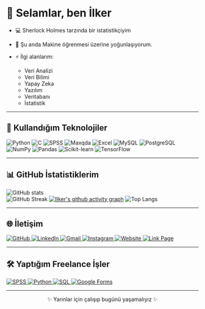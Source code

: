 # 👋 Selamlar, ben İlker

* 💻 Sherlock Holmes tarzında bir istatistikçiyim
* 🌱 Şu anda Makine öğrenmesi üzerine yoğunlaşıyorum.  
* ⚡ İlgi alanlarım:  

  - Veri Analizi  
  - Veri Bilimi  
  - Yapay Zeka  
  - Yazılım  
  - Veritabanı  
  - İstatistik

---

## 🚀 Kullandığım Teknolojiler

![Python](https://img.shields.io/badge/Python-3776AB?style=flat&logo=python&logoColor=white&labelColor=3776AB)
![C](https://img.shields.io/badge/C-00599C?style=flat&logo=c&logoColor=white&labelColor=00599C)
![SPSS](https://img.shields.io/badge/SPSS-FF0000?style=flat&logo=ibm&logoColor=white&labelColor=FF0000)
![Maxqda](https://img.shields.io/badge/MAXQDA-0096D6?style=flat&logo=icon&logoColor=white&labelColor=0096D6)
![Excel](https://img.shields.io/badge/Excel-217346?style=flat&logo=microsoft-excel&logoColor=white&labelColor=217346)
![MySQL](https://img.shields.io/badge/MySQL-4479A1?style=flat&logo=mysql&logoColor=white&labelColor=4479A1)
![PostgreSQL](https://img.shields.io/badge/PostgreSQL-336791?style=flat&logo=postgresql&logoColor=white&labelColor=336791)
![NumPy](https://img.shields.io/badge/NumPy-013243?style=flat&logo=numpy&logoColor=white&labelColor=013243)
![Pandas](https://img.shields.io/badge/Pandas-150458?style=flat&logo=pandas&logoColor=white&labelColor=150458)
![Scikit-learn](https://img.shields.io/badge/Scikit--Learn-F7931E?style=flat&logo=scikit-learn&logoColor=white&labelColor=F7931E)
![TensorFlow](https://img.shields.io/badge/TensorFlow-FF6F00?style=flat&logo=tensorflow&logoColor=white&labelColor=FF6F00)

---

## 📊 GitHub İstatistiklerim

![GitHub stats](https://github-readme-stats.vercel.app/api?username=ilker-web&show_icons=true&theme=tokyonight)  
![GitHub Streak](https://github-readme-streak-stats.herokuapp.com?user=ilker-web&theme=tokyonight&hide_border=false)
[![Ilker's github activity graph](https://github-readme-activity-graph.vercel.app/graph?username=ilker-web&theme=tokyo-night)](https://github.com/ashutosh00710/github-readme-activity-graph)
![Top Langs](https://github-readme-stats.vercel.app/api/top-langs/?username=ilker-web&layout=compact&theme=tokyonight)

---
## 🌐 İletişim

<p align="left">
  <!-- GitHub -->
  <a href="https://github.com/ilker-web" target="_blank">
    <img src="https://img.shields.io/badge/GitHub-181717?style=flat&logo=github&logoColor=white&labelColor=181717" alt="GitHub"/>
  </a>
  <!-- LinkedIn -->
  <a href="https://www.linkedin.com/in/ilker-emül-0321a7323" target="_blank">
    <img src="https://img.shields.io/badge/LinkedIn-0A66C2?style=flat&logo=linkedin&logoColor=white&labelColor=0A66C2" alt="LinkedIn"/>
  </a>
  <!-- Gmail -->
  <a href="mailto:socialmya06@gmail.com" target="_blank">
    <img src="https://img.shields.io/badge/Gmail-D14836?style=flat&logo=gmail&logoColor=white&labelColor=D14836" alt="Gmail"/>
  </a>
  <!-- Instagram -->
  <a href="https://instagram.com/ilker_eml" target="_blank">
    <img src="https://img.shields.io/badge/Instagram-E4405F?style=flat&logo=instagram&logoColor=white&labelColor=E4405F" alt="Instagram"/>
  </a>
  <!-- Web Site -->
  <a href="https://aistatica.online/" target="_blank">
    <img src="https://img.shields.io/badge/Web_Site-000000?style=flat&logo=google-chrome&logoColor=white&labelColor=000000" alt="Website"/>
  </a>
  <!-- Link Page -->
  <a href="https://link.aistatica.online/" target="_blank">
    <img src="https://img.shields.io/badge/Link_Page-1DA1F2?style=flat&logo=linktree&logoColor=white&labelColor=1DA1F2" alt="Link Page"/>
  </a>
</p>

---

## 🛠️ Yaptığım Freelance İşler

<p align="left">
  <!-- SPSS -->
  <a href="https://bionluk.com/ilkereml/sizin-icin-SPSS-veri-girisi-ve-analizini-yapabilirim-767261" target="_blank">
    <img src="https://img.shields.io/badge/SPSS-004B87?style=flat&logo=ibm&logoColor=white&labelColor=004B87" alt="SPSS"/>
  </a>
  <!-- Python -->
  <a href="https://bionluk.com/ilkereml/python-ile-verilerinizi-gorsellestirebilir-yorum-yapabilirim-790790" target="_blank">
    <img src="https://img.shields.io/badge/Python-3776AB?style=flat&logo=python&logoColor=white&labelColor=3776AB" alt="Python"/>
  </a>
  <!-- SQL -->
  <a href="https://bionluk.com/ilkereml/profesyonel-SQL-veritabani-analizi-ve-optimizasyonu-yaparim-800220" target="_blank">
    <img src="https://img.shields.io/badge/SQL-4479A1?style=flat&logo=mysql&logoColor=white&labelColor=4479A1" alt="SQL"/>
  </a>
  <!-- Google Forms -->
  <a href="https://bionluk.com/ilkereml/sizin-icin-etkili-Google-Forms-anketi-hazirlayabilirim-791919" target="_blank">
    <img src="https://img.shields.io/badge/Google_Forms-7248B9?style=flat&logo=google-forms&logoColor=white&labelColor=7248B9" alt="Google Forms"/>
  </a>
</p>

---
<p align="center">
  ✨ Yarınlar için çalışıp bugünü yaşamalıyız ✨
</p>
